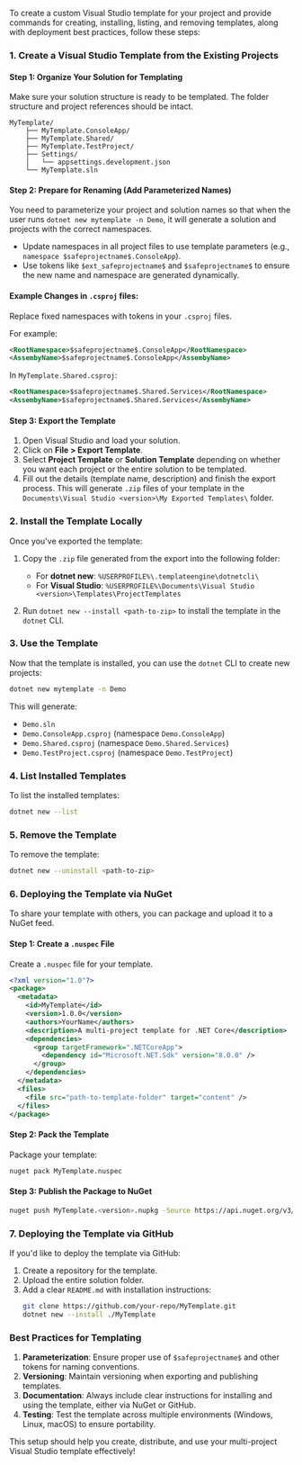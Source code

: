 To create a custom Visual Studio template for your project and provide commands for creating, installing, listing, and removing templates, along with deployment best practices, follow these steps:

### 1. **Create a Visual Studio Template from the Existing Projects**

#### Step 1: Organize Your Solution for Templating
Make sure your solution structure is ready to be templated. The folder structure and project references should be intact.

```
MyTemplate/
    ├── MyTemplate.ConsoleApp/
    ├── MyTemplate.Shared/
    ├── MyTemplate.TestProject/
    ├── Settings/
    │   └── appsettings.development.json
    └── MyTemplate.sln
```

#### Step 2: Prepare for Renaming (Add Parameterized Names)
You need to parameterize your project and solution names so that when the user runs `dotnet new mytemplate -n Demo`, it will generate a solution and projects with the correct namespaces.

- Update namespaces in all project files to use template parameters (e.g., `namespace $safeprojectname$.ConsoleApp`).
- Use tokens like `$ext_safeprojectname$` and `$safeprojectname$` to ensure the new name and namespace are generated dynamically.

#### Example Changes in `.csproj` files:
Replace fixed namespaces with tokens in your `.csproj` files.

For example:
```xml
<RootNamespace>$safeprojectname$.ConsoleApp</RootNamespace>
<AssembyName>$safeprojectname$.ConsoleApp</AssembyName>
```

In `MyTemplate.Shared.csproj`:
```xml
<RootNamespace>$safeprojectname$.Shared.Services</RootNamespace>
<AssembyName>$safeprojectname$.Shared.Services</AssembyName>
```

#### Step 3: Export the Template
1. Open Visual Studio and load your solution.
2. Click on **File > Export Template**.
3. Select **Project Template** or **Solution Template** depending on whether you want each project or the entire solution to be templated.
4. Fill out the details (template name, description) and finish the export process. This will generate `.zip` files of your template in the `Documents\Visual Studio <version>\My Exported Templates\` folder.

### 2. **Install the Template Locally**

Once you've exported the template:

1. Copy the `.zip` file generated from the export into the following folder:
   - For **dotnet new**: `%USERPROFILE%\.templateengine\dotnetcli\`
   - For **Visual Studio**: `%USERPROFILE%\Documents\Visual Studio <version>\Templates\ProjectTemplates`

2. Run `dotnet new --install <path-to-zip>` to install the template in the `dotnet` CLI.

### 3. **Use the Template**

Now that the template is installed, you can use the `dotnet` CLI to create new projects:

```bash
dotnet new mytemplate -n Demo
```

This will generate:
- `Demo.sln`
- `Demo.ConsoleApp.csproj` (namespace `Demo.ConsoleApp`)
- `Demo.Shared.csproj` (namespace `Demo.Shared.Services`)
- `Demo.TestProject.csproj` (namespace `Demo.TestProject`)

### 4. **List Installed Templates**

To list the installed templates:
```bash
dotnet new --list
```

### 5. **Remove the Template**

To remove the template:
```bash
dotnet new --uninstall <path-to-zip>
```

### 6. **Deploying the Template via NuGet**

To share your template with others, you can package and upload it to a NuGet feed.

#### Step 1: Create a `.nuspec` File
Create a `.nuspec` file for your template.

```xml
<?xml version="1.0"?>
<package>
  <metadata>
    <id>MyTemplate</id>
    <version>1.0.0</version>
    <authors>YourName</authors>
    <description>A multi-project template for .NET Core</description>
    <dependencies>
      <group targetFramework=".NETCoreApp">
        <dependency id="Microsoft.NET.Sdk" version="8.0.0" />
      </group>
    </dependencies>
  </metadata>
  <files>
    <file src="path-to-template-folder" target="content" />
  </files>
</package>
```

#### Step 2: Pack the Template
Package your template:

```bash
nuget pack MyTemplate.nuspec
```

#### Step 3: Publish the Package to NuGet
```bash
nuget push MyTemplate.<version>.nupkg -Source https://api.nuget.org/v3/index.json -ApiKey <your-nuget-api-key>
```

### 7. **Deploying the Template via GitHub**

If you'd like to deploy the template via GitHub:

1. Create a repository for the template.
2. Upload the entire solution folder.
3. Add a clear `README.md` with installation instructions:
   ```bash
   git clone https://github.com/your-repo/MyTemplate.git
   dotnet new --install ./MyTemplate
   ```

### Best Practices for Templating

1. **Parameterization**: Ensure proper use of `$safeprojectname$` and other tokens for naming conventions.
2. **Versioning**: Maintain versioning when exporting and publishing templates.
3. **Documentation**: Always include clear instructions for installing and using the template, either via NuGet or GitHub.
4. **Testing**: Test the template across multiple environments (Windows, Linux, macOS) to ensure portability.

This setup should help you create, distribute, and use your multi-project Visual Studio template effectively!